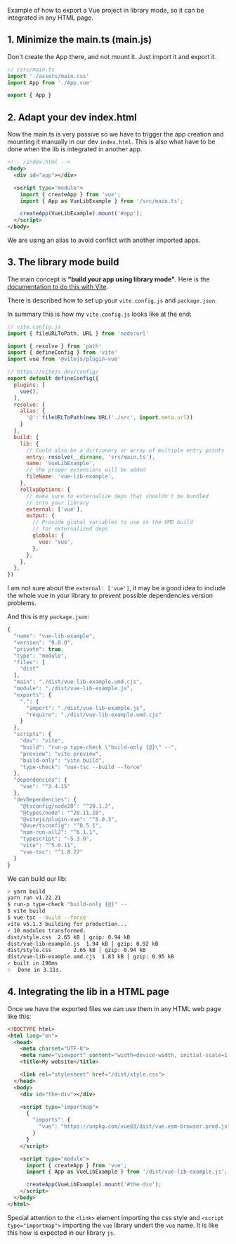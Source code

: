 Example of how to export a Vue project in library mode, so it can be integrated in any HTML page.


## 1. Minimize the main.ts (main.js)

Don't create the App there, and not mount it.
Just import it and export it.

```js
// /src/main.ts
import './assets/main.css'
import App from './App.vue'

export { App }
```

## 2. Adapt your dev index.html

Now the main.ts is very passive so we have to trigger the app creation and mounting it manually in our dev `index.html`. This is also what have to be done when the lib is integrated in another app.


```html
<!-- /index.html -->
<body>
  <div id="app"></div>

  <script type="module">
    import { createApp } from 'vue';
    import { App as VueLibExample } from '/src/main.ts';

    createApp(VueLibExample).mount('#app');
  </script>
</body>
```

We are using an alias to avoid conflict with another imported apps.

## 3. The library mode build

The main concept is **"build your app using library mode"**. Here is the [documentation to do this with Vite](https://vitejs.dev/guide/build#library-mode).

There is described how to set up your `vite.config.js` and `package.json`.

In summary this is how my `vite.config.js` looks like at the end:

```js
// vite.config.js
import { fileURLToPath, URL } from 'node:url'

import { resolve } from 'path'
import { defineConfig } from 'vite'
import vue from '@vitejs/plugin-vue'

// https://vitejs.dev/config/
export default defineConfig({
  plugins: [
    vue(),
  ],
  resolve: {
    alias: {
      '@': fileURLToPath(new URL('./src', import.meta.url))
    }
  },
  build: {
    lib: {
      // Could also be a dictionary or array of multiple entry points
      entry: resolve(__dirname, 'src/main.ts'),
      name: 'VueLibExample',
      // the proper extensions will be added
      fileName: 'vue-lib-example',
    },
    rollupOptions: {
      // make sure to externalize deps that shouldn't be bundled
      // into your library
      external: ['vue'],
      output: {
        // Provide global variables to use in the UMD build
        // for externalized deps
        globals: {
          vue: 'Vue',
        },
      },
    },
  },
})
```

I am not sure about the `external: ['vue']`, it may be a good idea to include the whole vue in your library to prevent possible dependencies version problems.

And this is my `package.json`:

```js
{
  "name": "vue-lib-example",
  "version": "0.0.0",
  "private": true,
  "type": "module",
  "files": [
    "dist"
  ],
  "main": "./dist/vue-lib-example.umd.cjs",
  "module": "./dist/vue-lib-example.js",
  "exports": {
    ".": {
      "import": "./dist/vue-lib-example.js",
      "require": "./dist/vue-lib-example.umd.cjs"
    }
  },
  "scripts": {
    "dev": "vite",
    "build": "run-p type-check \"build-only {@}\" --",
    "preview": "vite preview",
    "build-only": "vite build",
    "type-check": "vue-tsc --build --force"
  },
  "dependencies": {
    "vue": "^3.4.15"
  },
  "devDependencies": {
    "@tsconfig/node20": "^20.1.2",
    "@types/node": "^20.11.10",
    "@vitejs/plugin-vue": "^5.0.3",
    "@vue/tsconfig": "^0.5.1",
    "npm-run-all2": "^6.1.1",
    "typescript": "~5.3.0",
    "vite": "^5.0.11",
    "vue-tsc": "^1.8.27"
  }
}
```

We can build our lib:

```bash
> yarn build
yarn run v1.22.21
$ run-p type-check "build-only {@}" --
$ vite build
$ vue-tsc --build --force
vite v5.1.3 building for production...
✓ 10 modules transformed.
dist/style.css  2.65 kB │ gzip: 0.94 kB
dist/vue-lib-example.js  1.94 kB │ gzip: 0.92 kB
dist/style.css       2.65 kB │ gzip: 0.94 kB
dist/vue-lib-example.umd.cjs  1.83 kB │ gzip: 0.95 kB
✓ built in 198ms
✨  Done in 3.11s.
```

## 4. Integrating the lib in a HTML page

Once we have the exported files we can use them in any HTML web page like this:

```html
<!DOCTYPE html>
<html lang="en">
  <head>
    <meta charset="UTF-8">
    <meta name="viewport" content="width=device-width, initial-scale=1.0">
    <title>My website</title>

    <link rel="stylesheet" href="/dist/style.css">
  </head>
  <body>
    <div id="the-div"></div>

    <script type="importmap">
      {
        "imports": {
          "vue": "https://unpkg.com/vue@3/dist/vue.esm-browser.prod.js"
        }
      }
    </script>

    <script type="module">
      import { createApp } from 'vue';
      import { App as VueLibExample } from '/dist/vue-lib-example.js';

      createApp(VueLibExample).mount('#the-div');
    </script>
  </body>
</html>
```

Special attention to the `<link>` element importing the css style and `<script type="importmap">` importing the `vue` library undert the `vue` name. It is like this how is expected in our library `js`.
